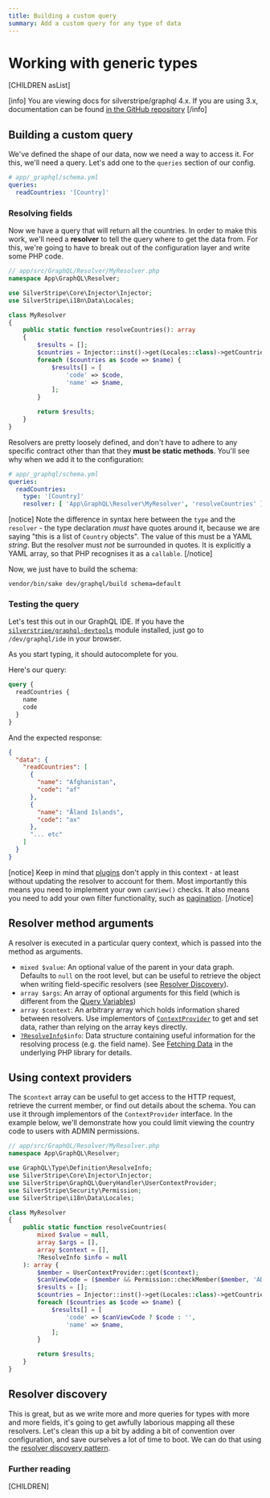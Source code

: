 ```yaml
---
title: Building a custom query
summary: Add a custom query for any type of data
---
```

# Working with generic types

[CHILDREN asList]

[info]
You are viewing docs for silverstripe/graphql 4.x.
If you are using 3.x, documentation can be found
[in the GitHub repository](https://github.com/silverstripe/silverstripe-graphql/tree/3)
[/info]

## Building a custom query

We've defined the shape of our data, now we need a way to access it. For this,
we'll need a query. Let's add one to the `queries` section of our config.

```yml
# app/_graphql/schema.yml
queries:
  readCountries: '[Country]'
```

### Resolving fields

Now we have a query that will return all the countries. In order to make this work, we'll
need a **resolver** to tell the query where to get the data from. For this, we're going to
have to break out of the configuration layer and write some PHP code.

```php
// app/src/GraphQL/Resolver/MyResolver.php
namespace App\GraphQL\Resolver;

use SilverStripe\Core\Injector\Injector;
use SilverStripe\i18n\Data\Locales;

class MyResolver
{
    public static function resolveCountries(): array
    {
        $results = [];
        $countries = Injector::inst()->get(Locales::class)->getCountries();
        foreach ($countries as $code => $name) {
            $results[] = [
                'code' => $code,
                'name' => $name,
            ];
        }

        return $results;
    }
}
```

Resolvers are pretty loosely defined, and don't have to adhere to any specific contract
other than that they **must be static methods**. You'll see why when we add it to the configuration:

```yml
# app/_graphql/schema.yml
queries:
  readCountries:
    type: '[Country]'
    resolver: [ 'App\GraphQL\Resolver\MyResolver', 'resolveCountries' ]
```

[notice]
Note the difference in syntax here between the `type` and the `resolver` - the type declaration
*must* have quotes around it, because we are saying "this is a list of `Country` objects". The value
of this must be a YAML *string*. But the resolver must *not* be surrounded in quotes. It is explicitly
a YAML array, so that PHP recognises it as a `callable`.
[/notice]

Now, we just have to build the schema:

`vendor/bin/sake dev/graphql/build schema=default`

### Testing the query

Let's test this out in our GraphQL IDE. If you have the [`silverstripe/graphql-devtools`](https://github.com/silverstripe/silverstripe-graphql-devtools)
module installed, just go to `/dev/graphql/ide` in your browser.

As you start typing, it should autocomplete for you.

Here's our query:

```graphql
query {
  readCountries {
    name
    code
  }
}
```

And the expected response:

```json
{
  "data": {
    "readCountries": [
      {
        "name": "Afghanistan",
        "code": "af"
      },
      {
        "name": "Åland Islands",
        "code": "ax"
      },
      "... etc"
    ]
  }
}
```

[notice]
Keep in mind that [plugins](../working_with_DataObjects/query_plugins)
don't apply in this context - at least without updating the resolver
to account for them. Most importantly this means you need to
implement your own `canView()` checks. It also means you need
to add your own filter functionality, such as [pagination](adding_pagination).
[/notice]

## Resolver method arguments

A resolver is executed in a particular query context, which is passed into the method as arguments.

- `mixed $value`: An optional value of the parent in your data graph.
  Defaults to `null` on the root level, but can be useful to retrieve the object
  when writing field-specific resolvers (see [Resolver Discovery](resolver_discovery)).
- `array $args`: An array of optional arguments for this field (which is different from the [Query Variables](https://graphql.org/learn/queries/#variables))
- `array $context`: An arbitrary array which holds information shared between resolvers.
  Use implementors of [`ContextProvider`](api:SilverStripe\GraphQL\Schema\Interfaces\ContextProvider) to get and set
  data, rather than relying on the array keys directly.
- [`?ResolveInfo`](api:GraphQL\Type\Definition\ResolveInfo)`$info`: Data structure containing useful information for the resolving process (e.g. the field name).
  See [Fetching Data](http://webonyx.github.io/graphql-php/data-fetching/) in the underlying PHP library for details.

## Using context providers

The `$context` array can be useful to get access to the HTTP request,
retrieve the current member, or find out details about the schema.
You can use it through implementors of the `ContextProvider` interface.
In the example below, we'll demonstrate how you could limit viewing the country code to
users with ADMIN permissions.

```php
// app/src/GraphQL/Resolver/MyResolver.php
namespace App\GraphQL\Resolver;

use GraphQL\Type\Definition\ResolveInfo;
use SilverStripe\Core\Injector\Injector;
use SilverStripe\GraphQL\QueryHandler\UserContextProvider;
use SilverStripe\Security\Permission;
use SilverStripe\i18n\Data\Locales;

class MyResolver
{
    public static function resolveCountries(
        mixed $value = null,
        array $args = [],
        array $context = [],
        ?ResolveInfo $info = null
    ): array {
        $member = UserContextProvider::get($context);
        $canViewCode = ($member && Permission::checkMember($member, 'ADMIN'));
        $results = [];
        $countries = Injector::inst()->get(Locales::class)->getCountries();
        foreach ($countries as $code => $name) {
            $results[] = [
                'code' => $canViewCode ? $code : '',
                'name' => $name,
            ];
        }

        return $results;
    }
}
```

## Resolver discovery

This is great, but as we write more and more queries for types with more and more fields,
it's going to get awfully laborious mapping all these resolvers. Let's clean this up a bit by
adding a bit of convention over configuration, and save ourselves a lot of time to boot. We can do
that using the [resolver discovery pattern](resolver_discovery).

### Further reading

[CHILDREN]
